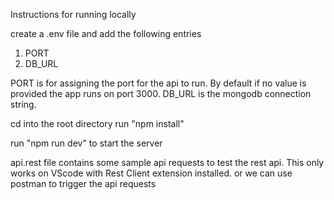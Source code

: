 Instructions for running locally

create a .env file and add the following entries
1. PORT
2. DB_URL

PORT is for assigning the port for the api to run. By default if no value is provided the app runs on port 3000.
DB_URL is the mongodb connection string.

cd into the root directory
run "npm install"

run "npm run dev" to start the server

api.rest file contains some sample api requests to test the rest api. This only works on VScode with Rest Client extension installed.
or we can use postman to trigger the api requests

